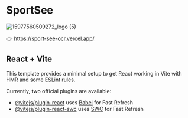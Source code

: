 # SportSee

![15977560509272_logo (5)](https://github.com/user-attachments/assets/e0d51817-f993-4922-802d-48bb0f3d0a56)

👉 https://sport-see-ocr.vercel.app/


## React + Vite

This template provides a minimal setup to get React working in Vite with HMR and some ESLint rules.

Currently, two official plugins are available:

- [@vitejs/plugin-react](https://github.com/vitejs/vite-plugin-react/blob/main/packages/plugin-react/README.md) uses [Babel](https://babeljs.io/) for Fast Refresh
- [@vitejs/plugin-react-swc](https://github.com/vitejs/vite-plugin-react-swc) uses [SWC](https://swc.rs/) for Fast Refresh

